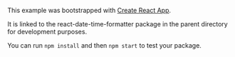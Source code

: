 This example was bootstrapped with [Create React App](https://github.com/facebook/create-react-app).

It is linked to the react-date-time-formatter package in the parent directory for development purposes.

You can run `npm install` and then `npm start` to test your package.
